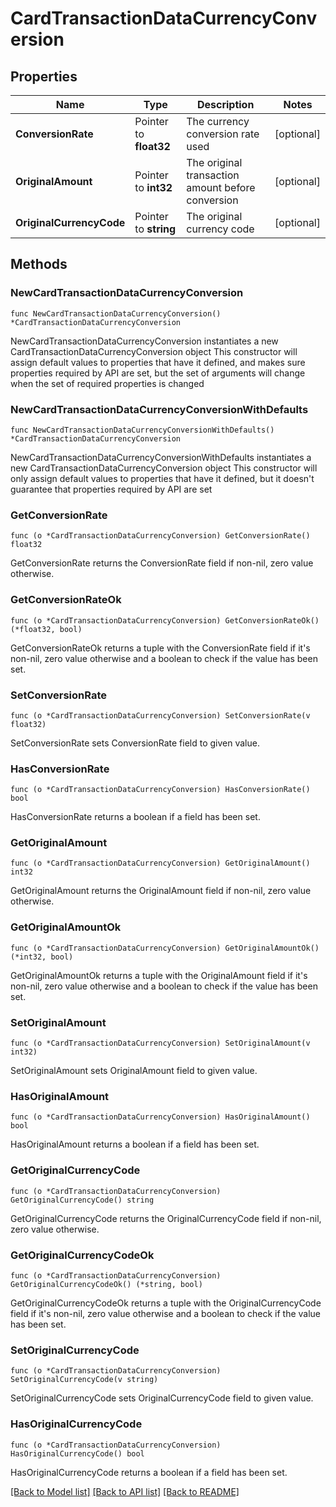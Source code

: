 # CardTransactionDataCurrencyConversion

## Properties

Name | Type | Description | Notes
------------ | ------------- | ------------- | -------------
**ConversionRate** | Pointer to **float32** | The currency conversion rate used | [optional] 
**OriginalAmount** | Pointer to **int32** | The original transaction amount before conversion | [optional] 
**OriginalCurrencyCode** | Pointer to **string** | The original currency code | [optional] 

## Methods

### NewCardTransactionDataCurrencyConversion

`func NewCardTransactionDataCurrencyConversion() *CardTransactionDataCurrencyConversion`

NewCardTransactionDataCurrencyConversion instantiates a new CardTransactionDataCurrencyConversion object
This constructor will assign default values to properties that have it defined,
and makes sure properties required by API are set, but the set of arguments
will change when the set of required properties is changed

### NewCardTransactionDataCurrencyConversionWithDefaults

`func NewCardTransactionDataCurrencyConversionWithDefaults() *CardTransactionDataCurrencyConversion`

NewCardTransactionDataCurrencyConversionWithDefaults instantiates a new CardTransactionDataCurrencyConversion object
This constructor will only assign default values to properties that have it defined,
but it doesn't guarantee that properties required by API are set

### GetConversionRate

`func (o *CardTransactionDataCurrencyConversion) GetConversionRate() float32`

GetConversionRate returns the ConversionRate field if non-nil, zero value otherwise.

### GetConversionRateOk

`func (o *CardTransactionDataCurrencyConversion) GetConversionRateOk() (*float32, bool)`

GetConversionRateOk returns a tuple with the ConversionRate field if it's non-nil, zero value otherwise
and a boolean to check if the value has been set.

### SetConversionRate

`func (o *CardTransactionDataCurrencyConversion) SetConversionRate(v float32)`

SetConversionRate sets ConversionRate field to given value.

### HasConversionRate

`func (o *CardTransactionDataCurrencyConversion) HasConversionRate() bool`

HasConversionRate returns a boolean if a field has been set.

### GetOriginalAmount

`func (o *CardTransactionDataCurrencyConversion) GetOriginalAmount() int32`

GetOriginalAmount returns the OriginalAmount field if non-nil, zero value otherwise.

### GetOriginalAmountOk

`func (o *CardTransactionDataCurrencyConversion) GetOriginalAmountOk() (*int32, bool)`

GetOriginalAmountOk returns a tuple with the OriginalAmount field if it's non-nil, zero value otherwise
and a boolean to check if the value has been set.

### SetOriginalAmount

`func (o *CardTransactionDataCurrencyConversion) SetOriginalAmount(v int32)`

SetOriginalAmount sets OriginalAmount field to given value.

### HasOriginalAmount

`func (o *CardTransactionDataCurrencyConversion) HasOriginalAmount() bool`

HasOriginalAmount returns a boolean if a field has been set.

### GetOriginalCurrencyCode

`func (o *CardTransactionDataCurrencyConversion) GetOriginalCurrencyCode() string`

GetOriginalCurrencyCode returns the OriginalCurrencyCode field if non-nil, zero value otherwise.

### GetOriginalCurrencyCodeOk

`func (o *CardTransactionDataCurrencyConversion) GetOriginalCurrencyCodeOk() (*string, bool)`

GetOriginalCurrencyCodeOk returns a tuple with the OriginalCurrencyCode field if it's non-nil, zero value otherwise
and a boolean to check if the value has been set.

### SetOriginalCurrencyCode

`func (o *CardTransactionDataCurrencyConversion) SetOriginalCurrencyCode(v string)`

SetOriginalCurrencyCode sets OriginalCurrencyCode field to given value.

### HasOriginalCurrencyCode

`func (o *CardTransactionDataCurrencyConversion) HasOriginalCurrencyCode() bool`

HasOriginalCurrencyCode returns a boolean if a field has been set.


[[Back to Model list]](../README.md#documentation-for-models) [[Back to API list]](../README.md#documentation-for-api-endpoints) [[Back to README]](../README.md)


